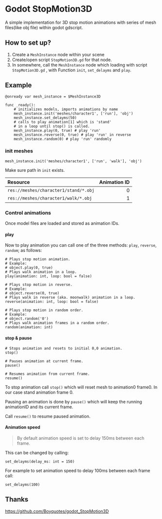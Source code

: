 
# Godot StopMotion3D

A simple implementation for 3D stop motion animations with series of  mesh files(like obj file) within godot gdscript.

## How to set up?

1. Create a `MeshInstance` node within your scene
2. Create/open script `StopMotion3D.gd` for that node.
3. In somewhere, call the `MeshInstance` node which loading with script `StopMotion3D.gd` , with Function `init`, `set_delayms` and `play`.

## Example

```gdscript
@onready var mesh_instance = $MeshInstance3D

func _ready():
	# initializes models, imports animations by name
	mesh_instance.init('meshes/character1', ['run'], 'obj')
	mesh_instance.set_delayms(50)
	# calls to play animation[1] which is 'stand'
	# in a loop until stop() is called.
	mesh_instance.play(0, true) # play 'run'
	mesh_instance.reverse(0, true) # play 'run' in reverse
	mesh_instance.random(0) # play 'run' randomly

```
### init meshes

```gdscript
mesh_instance.init('meshes/character1', ['run', 'walk'], 'obj')
```

Make sure  path in `init` exists.

| Resource                              | Animation ID |
| :------------------------------------ | -----------: |
| `res://meshes/character1/stand/*.obj` |            0 |
| `res://meshes/character1/walk/*.obj`  |            1 |

### Control animations

Once model files are loaded and stored as animation IDs. 

#### play

Now to play animation you can call one of the three methods: `play`, `reverse`, `random`; as follows:

```gdscript
# Plays stop motion animation.
# Example:
# object.play(0, true)
# Plays walk animation in a loop.
play(animation: int, loop: bool = false)

# Plays stop motion in reverse.
# Example:
# object.reverse(0, true)
# Plays walk in reverse (aka. moonwalk) animation in a loop.
reverse(animation: int, loop: bool = false)

# Plays stop motion in random order.
# Example:
# object.random('0')
# Plays walk animation frames in a random order.
random(animation: int)
```

#### stop & pause

```gdscript
# Stops animation and resets to initial 0,0 animation.
stop()

# Pauses animation at current frame.
pause()

# Resumes animation from current frame.
resume()
```

To stop animation call `stop()` which will reset mesh to animation0 frame0. In our case stand animation frame 0.

Pausing an animation is done by `pause()` which will keep the running animationID and its current frame.

Call `resume()` to resume paused animation.

#### Animation speed

> By default animation speed is set to delay 150ms between each frame.

This can be changed by calling:

```gdscript
set_delayms(delay_ms: int = 150)
```

For example to set animation speed to delay 100ms between each frame call:
```gdscript
set_delayms(100)
```

## Thanks

https://github.com/Boyquotes/godot_StopMotion3D
